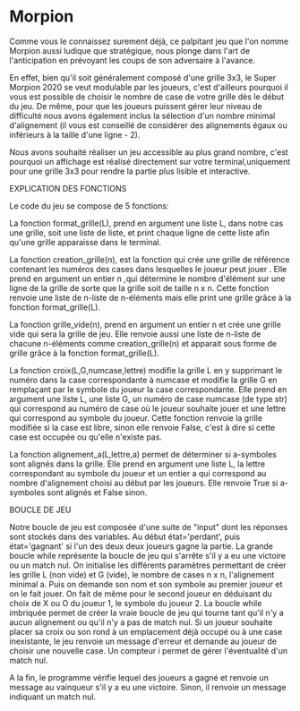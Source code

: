 # Morpion


Comme vous le connaissez  surement déjà, ce palpitant jeu que l'on nomme Morpion aussi ludique que stratégique, nous plonge dans l'art de l'anticipation en prévoyant les coups de son adversaire à l'avance.

En effet, bien qu'il soit généralement composé d'une grille 3x3, le Super Morpion 2020 se veut modulable par les joueurs, c'est d'ailleurs pourquoi il vous est possible de choisir le nombre de case de votre grille dès le début du jeu.
De même, pour que les joueurs puissent gérer leur niveau de difficulté nous avons également inclus la sélection d'un nombre minimal d'alignement (il vous est conseillé de considérer des alignements égaux ou inférieurs à la taille d'une ligne - 2).

Nous avons souhaité réaliser un jeu accessible au plus grand nombre, c'est pourquoi un affichage est réalisé directement sur votre terminal,uniquement pour une grille 3x3 pour rendre la partie plus lisible et interactive.



EXPLICATION DES FONCTIONS

Le code du jeu se compose de 5 fonctions:

La fonction format_grille(L), prend en argument une liste L, dans notre cas une grille, soit une liste de liste, et print chaque ligne de cette liste afin qu'une grille apparaisse dans le terminal.

La fonction creation_grille(n), est la fonction qui crée une grille de référence  contenant les numéros des cases dans lesquelles le joueur peut jouer . Elle prend en argument un entier n ,qui détermine le nombre d'élément sur une ligne de la grille de sorte que la grille soit de taille n x n. Cette fonction renvoie une liste de n-liste de n-éléments mais elle print une grille grâce à la fonction format_grille(L).

La fonction grille_vide(n), prend en argument un entier n et crée une grille vide qui sera la grille de jeu. Elle renvoie aussi une liste de n-liste de chacune n-éléments comme creation_grille(n) et apparait sous forme de grille grâce à la fonction format_grille(L).


La fonction croix(L,G,numcase,lettre) modifie la grille L en y supprimant le numéro dans la case correspondante à numcase et modifie la grille G en remplaçant par le symbole du joueur la case correspondante. Elle prend en argument une liste L, une liste G, un numéro de case numcase (de type str) qui correspond au numéro de case où le joueur souhaite jouer et une lettre qui correspond au symbole du joueur. Cette fonction renvoie la grille modifiée si la case est libre, sinon elle renvoie False, c'est à dire si cette case est occupée ou qu'elle n'existe pas.

La fonction alignement_a(L,lettre,a) permet de déterminer si a-symboles sont alignés dans la grille. Elle prend en argument une liste L, la lettre correspondant au symbole du joueur et un entier a qui correspond au nombre d'alignement choisi au début par les joueurs. Elle renvoie True si a-symboles sont alignés et False sinon.



BOUCLE DE JEU

Notre boucle de jeu est composée d'une suite de "input" dont les réponses sont stockés dans des variables. Au début état='perdant', puis état='gagnant' si l'un des deux deux joueurs gagne la partie.
La grande boucle while représente la boucle de jeu qui s'arrête s'il y a eu une victoire ou un match nul. 
On initialise les différents paramètres permettant de créer les grille L (non vide) et G (vide), le nombre de cases n x n, l'alignement minimal a. Puis on demande son nom et son symbole au premier joueur et on le fait jouer. On fait de même pour le second joueur en déduisant du choix de X ou O du joueur 1, le symbole du joueur 2.
La boucle while imbriquée permet de créer la vraie boucle de jeu qui tourne tant qu'il n'y a aucun alignement ou qu'il n'y a pas de match nul. 
Si un joueur souhaite placer sa croix ou son rond à un emplacement déjà occupé ou à une case inexistante, le jeu renvoie un message d'erreur et demande au joueur de choisir une nouvelle case. Un compteur i permet de gérer l'éventualité d'un match nul.

A la fin, le programme vérifie lequel des joueurs a gagné et renvoie un message au vainqueur s'il y a eu une victoire. Sinon, il renvoie un message indiquant un match nul.



